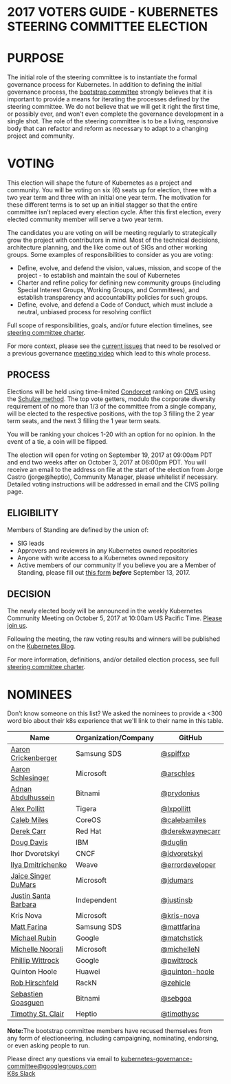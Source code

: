 # 2017 VOTERS GUIDE - KUBERNETES STEERING COMMITTEE ELECTION

# PURPOSE
The initial role of the steering committee is to instantiate the formal governance process for Kubernetes. In addition to defining the initial governance process, the [bootstrap committee](https://groups.google.com/forum/#!msg/kubernetes-dev/4e8WOnMvZC0/57GYmJKfDAAJ) strongly believes that it is important to provide a means for iterating the processes defined by the steering committee. We do not believe that we will get it right the first time, or possibly ever, and won’t even complete the governance development in a single shot. The role of the steering committee is to be a living, responsive body that can refactor and reform as necessary to adapt to a changing project and community.

# VOTING
This election will  shape the future of Kubernetes as a project and community. You will be voting on six (6) seats up for election, three with a two year term and three with an initial one year term. The motivation for these different terms is to set up an initial stagger so that the entire committee isn’t replaced every election cycle. After this first election, every elected community member will serve a two year term.

The candidates you are voting on will be meeting regularly to strategically grow the project with contributors in mind. Most of the technical decisions, architecture planning, and the like come out of SIGs and other working groups. Some examples of responsibilities to consider as you are voting:  
*  Define, evolve, and defend the vision, values, mission, and scope of the project - to establish and maintain the soul of Kubernetes
*  Charter and refine policy for defining new community groups (including Special Interest Groups, Working Groups, and Committees), and establish transparency and accountability policies for such groups.  
*  Define, evolve, and defend a Code of Conduct, which must include a neutral, unbiased process for resolving conflict 

Full scope of responsibilities, goals, and/or future election timelines, see [steering committee charter](https://github.com/kubernetes/steering/blob/master/charter.md). 

For more context, please see the [current issues](https://github.com/kubernetes/steering/blob/master/backlog.md) that need to be resolved or a previous governance [meeting video](https://www.youtube.com/watch?v=ltRKXLl0RaE&list=PL69nYSiGNLP1pkHsbPjzAewvMgGUpkCnJ&index=23) which lead to this whole process.

## PROCESS
Elections will be held using time-limited [Condorcet](https://en.wikipedia.org/wiki/Condorcet_method) ranking on [CIVS](http://civs.cs.cornell.edu/) using the [Schulze method](https://en.wikipedia.org/wiki/Schulze_method). The top vote getters, modulo the corporate diversity requirement of no more than 1/3 of the committee from a single company, will be elected to the respective positions, with the top 3 filling the 2 year term seats, and the next 3 filling the 1 year term seats. 

You will be ranking your choices 1-20 with an option for no opinion. In the event of a tie, a coin will be flipped. 

The election will open for voting on September 19, 2017 at 09:00am PDT and end two weeks after on October 3, 2017 at 06:00pm PDT. You will receive an email to the address on file at the start of the election from Jorge Castro (jorge@heptio), Community Manager, please whitelist if necessary. Detailed voting instructions will be addressed in email and the CIVS polling page. 

## ELIGIBILITY 
Members of Standing are defined by the union of:
* SIG leads
* Approvers and reviewers in any Kubernetes owned repositories
* Anyone with write access to a Kubernetes owned repository
* Active members of our community
If you believe you are a Member of Standing, please fill out [this form](https://docs.google.com/forms/d/e/1FAIpQLSeoeNSl9ufZ_jpp7OHgvtWm-GRFV6WUwTIqZ9W25eMd3xyyvg/viewform) <strong><em>before</strong></em> September 13, 2017.

## DECISION
The newly elected body will be announced in the weekly Kubernetes Community Meeting on October 5, 2017 at 10:00am US Pacific Time. [Please join us](https://groups.google.com/forum/#!forum/kubernetes-community-video-chat).

Following the meeting, the raw voting results and winners will be published on the [Kubernetes Blog](http://blog.kubernetes.io/).

For more information, definitions, and/or detailed election process, see full [steering committee charter](https://github.com/kubernetes/steering/blob/master/charter.md).

# NOMINEES
Don’t know someone on this list? We asked the nominees to provide a <300 word bio about their k8s experience that we'll link to their name in this table.

Name | Organization/Company | GitHub 
--- | --- | --- 
[Aaron Crickenberger](aaroncrickenberger_bio.md)	| Samsung SDS |	[@spiffxp](https://github.com/spiffxp)
[Aaron Schlesinger](aaronschlesinger_bio.md) |	Microsoft |	[@arschles](https://github.com/arschles)
[Adnan Abdulhussein](adnanabdulhussein_bio.md) |	Bitnami |	[@prydonius](https://github.com/prydonius)
[Alex Pollitt](alexpollitt_bio.md) |	Tigera	| [@lxpollitt](https://github.com/lxpollitt)
[Caleb Miles](calebamiles_bio.md) | CoreOS |	[@calebamiles](https://github.com/calebamiles)
[Derek Carr](derekcarr_bio.md) |	Red Hat |	[@derekwaynecarr](https://github.com/derekwaynecarr)
[Doug Davis](dougdavis_bio.md) |	IBM	| [@duglin](https://github.com/duglin)
Ihor Dvoretskyi |	CNCF |	[@idvoretskyi](https://github.com/idvoretskyi)
[Ilya Dmitrichenko](errordeveloper_bio.md) |	Weave |	[@errordeveloper](https://github.com/errordeveloper)
[Jaice Singer DuMars](jaicesingerdumars_bio.md) |	Microsoft	| [@jdumars](https://github.com/jdumars)
[Justin Santa Barbara](vote_for_justinsb.md)	|	Independent | [@justinsb](https://github.com/justinsb)
Kris Nova |	Microsoft	| [@kris-nova](https://github.com/kris-nova)
[Matt Farina](mattfarina_bio.md) |	Samsung SDS	 | [@mattfarina](https://github.com/mattfarina)
[Michael Rubin](michaelrubin_bio.md) | Google |	[@matchstick](https://github.com/matchstick)
[Michelle Noorali](michellenoorali_bio.md) |	Microsoft |	[@michelleN](https://github.com/michelleN)
[Phillip Wittrock](pwittrock_bio.md) |	Google | 	[@pwittrock](https://github.com/pwittrock)
Quinton Hoole	 | Huawei |	[@quinton-hoole](https://github.com/quinton-hoole)
[Rob Hirschfeld](rhirschfeld_bio.md) |	RackN	| [@zehicle](https://github.com/zehicle)
[Sebastien Goasguen](sebastiengoasguen_bio.md) |	Bitnami |	[@sebgoa](http://github.com/sebgoa)
[Timothy St. Clair](timothysc_bio.md) |	Heptio |	[@timothysc](https://github.com/timothysc)


<strong>Note:</strong>The bootstrap committee members have
recused themselves from any form of electioneering, including
campaigning, nominating, endorsing, or even asking people to run.

Please direct any questions via email to <kubernetes-governance-committee@googlegroups.com><br>
[K8s Slack](http://slack.k8s.io/)

